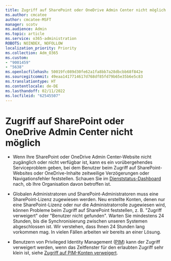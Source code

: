 ```yaml
---
title: Zugriff auf SharePoint oder OneDrive Admin Center nicht möglich
ms.author: cmcatee
author: cmcatee-MSFT
manager: scotv
ms.audience: Admin
ms.topic: article
ms.service: o365-administration
ROBOTS: NOINDEX, NOFOLLOW
localization_priority: Priority
ms.collection: Adm_O365
ms.custom:
- "9001459"
- "5638"
ms.openlocfilehash: 50019fc089d30fe62a1fa8bb7a28dbcbb68f842e
ms.sourcegitcommit: 49eaa1417714617d768df85fd79b65e35b6e5c83
ms.translationtype: HT
ms.contentlocale: de-DE
ms.lasthandoff: 02/11/2022
ms.locfileid: "62545507"
---
```

# <a name="unable-to-access-sharepoint-or-onedrive-admin-center"></a>Zugriff auf SharePoint oder OneDrive Admin Center nicht möglich

- Wenn Ihre SharePoint oder OneDrive Admin Center-Website nicht zugänglich oder nicht verfügbar ist, kann es ein vorübergehendes Serviceproblem geben, bei dem Benutzer beim Zugriff auf SharePoint-Websites oder OneDrive-Inhalte zeitweilige Verzögerungen oder Navigationsfehler feststellen. Schauen Sie im [Dienststatus-Dashboard](https://admin.microsoft.com/AdminPortal/Home#/servicehealth) nach, ob Ihre Organisation davon betroffen ist.

- Globalen Administratoren und SharePoint-Administratoren muss eine SharePoint-Lizenz zugewiesen werden. Neu erstellte Konten, denen nur eine SharePoint-Lizenz oder nur die Administratorrolle zugewiesen wird, können Probleme beim Zugriff auf SharePoint feststellen, z. B. "Zugriff verweigert" oder "Benutzer nicht gefunden". Warten Sie mindestens 24 Stunden, bis die Synchronisierung zwischen unseren Systemen abgeschlossen ist. Wir verstehen, dass Ihnen 24 Stunden lang vorkommen mag. In vielen Fällen arbeiten wir bereits an einer Lösung.

- Benutzern von Privileged Identity Management ([PIM](https://docs.microsoft.com/azure/active-directory/privileged-identity-management/pim-how-to-add-role-to-user?tabs=new)) kann der Zugriff verweigert werden, wenn das Zeitfenster für den erlaubten Zugriff sehr klein ist, siehe [Zugriff auf PIM-Konten verweigert](https://docs.microsoft.com/sharepoint/troubleshoot/administration/access-denied-to-pim-user-accounts).